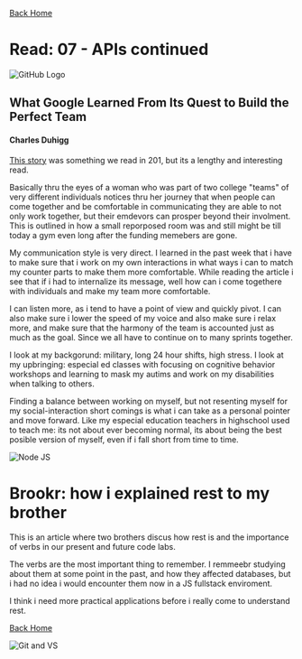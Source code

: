 [Back Home](https://thatvetdevrob.github.io/reading-notes/)

# Read: 07 - APIs continued

![GitHub Logo](https://smhttp-ssl-31623-sherocom.nexcesscdn.net/wp-content/uploads/2016/01/github-banner.png)

## What Google Learned From Its Quest to Build the Perfect Team

#### Charles Duhigg

[This story](https://www.nytimes.com/2016/02/28/magazine/what-google-learned-from-its-quest-to-build-the-perfect-team.html) was something we read in 201, but its a lengthy and interesting read.

Basically thru the eyes of a woman who was part of two college "teams" of very different individuals notices thru her journey that when people can come together and be comfortable in communicating they are able to not only work together, but their emdevors can prosper beyond their involment. This is outlined in how a small reporposed room was and still might be till today a gym even long after the funding memebers are gone.

My communication style is very direct. I learned in the past week that i have to make sure that i work on my own interactions in what ways i can to match my counter parts to make them more comfortable. While reading the article i see that if i had to internalize its message, well how can i come togethere with individuals and make my team more comfortable.

I can listen more, as i tend to have a point of view and quickly pivot. I can also make sure i lower the speed of my voice and also make sure i relax more, and make sure that the harmony of the team is accounted just as much as the goal. Since we all have to continue on to many sprints together.

I look at my backgorund: military, long 24 hour shifts, high stress. I look at my upbringing: especial ed classes with focusing on cognitive behavior workshops and learning to mask my autims and work on my disabilities when talking to others. 

Finding a balance between working on myself, but not resenting myself for my social-interaction short comings is what i can take as a personal pointer and move forward. Like my especial education teachers in highschool used to teach me: its not about ever becoming normal, its about being the best posible version of myself, even if i fall short from time to time.

![Node JS](https://cdn-media-1.freecodecamp.org/images/1*DF0g7bNW5e2z9XS9N2lAiw.jpeg)

# Brookr: how i explained rest to my brother

This is an article where two brothers discus how rest is and the importance of verbs in our present and future code labs.

The verbs are the most important thing to remember. I remmeebr studying about them at some point in the past, and how they affected databases, but i had no idea i would encounter them now in a JS fullstack enviroment. 

I think i need more practical applications before i really come to understand rest.

[Back Home](https://thatvetdevrob.github.io/reading-notes/)

![Git and VS ](https://andrewlock.net/content/images/2017/03/banner.PNG)

